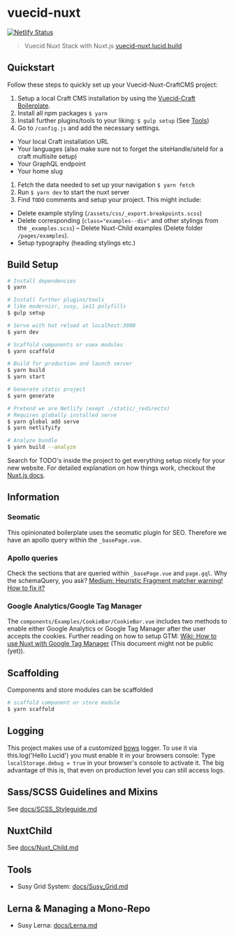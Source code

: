 # vuecid-nuxt

[![Netlify Status](https://api.netlify.com/api/v1/badges/8bce6adc-e879-43fd-a818-82195c4cc572/deploy-status)](https://app.netlify.com/sites/vuecid-nuxt/deploys)

> Vuecid Nuxt Stack with Nuxt.js [vuecid-nuxt.lucid.build](https://vuecid-nuxt.lucid.build)

## Quickstart
Follow these steps to quickly set up your Vuecid-Nuxt-CraftCMS project:

1. Setup a local Craft CMS installation by using the [Vuecid-Craft Boilerplate](https://github.com/wearelucid/vuecid-craft/).
1. Install all npm packages `$ yarn`
1. Install further plugins/tools to your liking: `$ gulp setup` (See [Tools](#Tools))
1. Go to `/config.js` and add the necessary settings.
  - Your local Craft installation URL
  - Your languages (also make sure not to forget the siteHandle/siteId for a craft multisite setup)
  - Your GraphQL endpoint
  - Your home slug
1. Fetch the data needed to set up your navigation `$ yarn fetch`
1. Run `$ yarn dev` to start the nuxt server
1. Find `TODO` comments and setup your project. This might include:
  - Delete example styling (`/assets/css/_export.breakpoints.scss`)
  - Delete corresponding (`class="examples--div"` and other stylings from the `_examples.scss`)
  – Delete Nuxt-Child examples (Delete folder `/pages/examples`).
  - Setup typography (heading stylings etc.)



## Build Setup

``` bash
# Install dependencies
$ yarn

# Install further plugins/tools
# like modernizr, susy, ie11 polyfills
$ gulp setup

# Serve with hot reload at localhost:3000
$ yarn dev

# Scaffold components or vuex modules
$ yarn scaffold

# Build for production and launch server
$ yarn build
$ yarn start

# Generate static project
$ yarn generate

# Pretend we are Netlify (exept ./static/_redirects)
# Requires globally installed serve
$ yarn global add serve
$ yarn netlifyify

# Analyze bundle
$ yarn build --analyze
```

Search for TODO's inside the project to get everything setup nicely for your new website.
For detailed explanation on how things work, checkout the [Nuxt.js docs](https://github.com/nuxt/nuxt.js).

## Information
### Seomatic
This opinionated boilerplate uses the seomatic plugin for SEO. Therefore we have an apollo query within the `_basePage.vue`.

### Apollo queries
Check the sections that are queried within `_basePage.vue` and `page.gql`.
Why the schemaQuery, you ask? [Medium: Heuristic Fragment matcher warning! How to fix it?](https://medium.com/commutatus/whats-going-on-with-the-heuristic-fragment-matcher-in-graphql-apollo-client-e721075e92be)

### Google Analytics/Google Tag Manager
The `components/Examples/CookieBar/CookieBar.vue` includes two methods to enable either Google Analytics or Google Tag Manager after the user accepts the cookies.
Further reading on how to setup GTM: [Wiki: How to use Nuxt with Google Tag Manager](https://wearelucid.atlassian.net/wiki/spaces/LW/pages/902496260/How+to+use+Nuxt+with+Google+Tag+Manager) (This document might not be public (yet)).

## Scaffolding
Components and store modules can be scaffolded
``` bash
# scaffold component or store module
$ yarn scaffold
```

## Logging
This project makes use of a customized [bows](https://github.com/wearelucid/vue-bows) logger. To use it via this.log('Hello Lucid') you must enable it in your browsers console: Type `localStorage.debug = true` in your browser's console to activate it. The big advantage of this is, that even on production level you can still access logs.

## Sass/SCSS Guidelines and Mixins
See [docs/SCSS_Styleguide.md](docs/SCSS_Styleguide.md)

## NuxtChild
See [docs/Nuxt_Child.md](docs/Nuxt_Child.md)

## Tools
- Susy Grid System: [docs/Susy_Grid.md](docs/Susy_Grid.md)

## Lerna & Managing a Mono-Repo
- Susy Lerna: [docs/Lerna.md](docs/Lerna.md)
